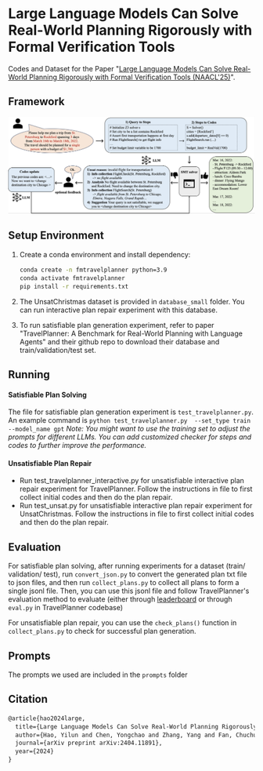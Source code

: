 # Large Language Models Can Solve Real-World Planning Rigorously with Formal Verification Tools

Codes and Dataset for the Paper "[Large Language Models Can Solve Real-World Planning Rigorously with Formal Verification Tools (NAACL'25)](https://arxiv.org/pdf/2404.11891)".

## Framework
<img src="./imgs/fm_travelplanner_overview.png" width="800px" alt="s" />

## Setup Environment

1. Create a conda environment and install dependency:
    ```bash
    conda create -n fmtravelplanner python=3.9
    conda activate fmtravelplanner
    pip install -r requirements.txt
    ```

2. The UnsatChristmas dataset is provided in `database_small` folder. You can run interactive plan repair experiment with this database.

3. To run satisfiable plan generation experiment, refer to paper "TravelPlanner: A Benchmark for Real-World Planning with Language Agents" and their github repo to download their database and train/validation/test set.

## Running
#### Satisfiable Plan Solving 
The file for satisfiable plan generation experiment is `test_travelplanner.py`. An example command is ```python test_travelplanner.py  --set_type train --model_name gpt```
*Note: You might want to use the training set to adjust the prompts for different LLMs. You can add customized checker for steps and codes to further improve the performance.*

#### Unsatisfiable Plan Repair 

* Run test_travelplanner_interactive.py for unsatisfiable interactive plan repair experiment for TravelPlanner. Follow the instructions in file to first collect initial codes and then do the plan repair. 
* Run test_unsat.py for unsatisfiable interactive plan repair experiment for UnsatChristmas. Follow the instructions in file to first collect initial codes and then do the plan repair. 

## Evaluation
For satisfiable plan solving, after running experiments for a dataset (train/ validation/ test), run `convert_json.py` to convert the generated plan txt file to json files, and then run `collect_plans.py` to collect all plans to form a single jsonl file. Then, you can use this jsonl file and follow TravelPlanner's evaluation method to evaluate (either through [leaderboard](https://huggingface.co/spaces/osunlp/TravelPlannerLeaderboard) or through `eval.py` in TravelPlanner codebase)

For unsatisfiable plan repair, you can use the `check_plans()` function in `collect_plans.py` to check for successful plan generation.

## Prompts
The prompts we used are included in the `prompts` folder

## Citation
```md
@article{hao2024large,
  title={Large Language Models Can Solve Real-World Planning Rigorously with Formal Verification Tools},
  author={Hao, Yilun and Chen, Yongchao and Zhang, Yang and Fan, Chuchu},
  journal={arXiv preprint arXiv:2404.11891},
  year={2024}
}
```